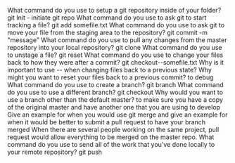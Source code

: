 What command do you use to setup a git repository inside of your folder?
	git Init - initiate git repo
What command do you use to ask git to start tracking a file?
	git add somefile.txt
What command do you use to ask git to move your file from the staging area to the repository?
	git commit -m "message"
What command do you use to pull any changes from the master repository into your local repository?
	git clone
What command do you use to unstage a file?
	git reset
What command do you use to change your files back to how they were after a commit?
	git checkout--somefile.txt
Why is it important to use -- when changing files back to a previous state?
Why might you want to reset your files back to a previous commit?
	to debug
What command do you use to create a branch?
	git branch
What command do you use to use a different branch?
	git checkout <branch>
Why would you want to use a branch other than the default master?
	to make sure you have a copy of the original master and have another one that you are using to develop
Give an example for when you would use git merge and give an example for when it would be better to submit a pull request to have your branch merged
	When there are several people working on the same project, pull request would allow everything to be merged on the master repo. 
What command do you use to send all of the work that you've done locally to your remote repository?
	git push

